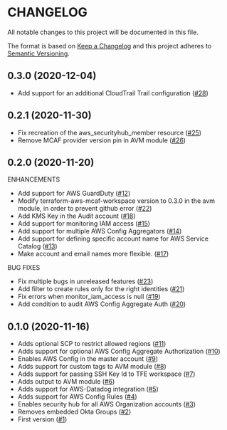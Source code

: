 # CHANGELOG

All notable changes to this project will be documented in this file.

The format is based on [Keep a Changelog](http://keepachangelog.com/) and this project adheres to [Semantic Versioning](http://semver.org/).

## 0.3.0 (2020-12-04)

* Add support for an additional CloudTrail Trail configuration ([#28](https://github.com/schubergphilis/terraform-aws-mcaf-landing-zone/pull/28))

## 0.2.1 (2020-11-30)

* Fix recreation of the aws_securityhub_member resource ([#25](https://github.com/schubergphilis/terraform-aws-mcaf-landing-zone/pull/25))
* Remove MCAF provider version pin in AVM module ([#26](https://github.com/schubergphilis/terraform-aws-mcaf-landing-zone/pull/26))

## 0.2.0 (2020-11-20)

ENHANCEMENTS

* Add support for AWS GuardDuty ([#12](https://github.com/schubergphilis/terraform-aws-mcaf-landing-zone/pull/12))
* Modify terraform-aws-mcaf-workspace version to 0.3.0 in the avm module, in order to prevent github error ([#22](https://github.com/schubergphilis/terraform-aws-mcaf-landing-zone/pull/22))
* Add KMS Key in the Audit account ([#18](https://github.com/schubergphilis/terraform-aws-mcaf-landing-zone/pull/18))
* Add support for monitoring IAM access ([#15](https://github.com/schubergphilis/terraform-aws-mcaf-landing-zone/pull/15))
* Add support for multiple AWS Config Aggregators ([#14](https://github.com/schubergphilis/terraform-aws-mcaf-landing-zone/pull/14))
* Add support for defining specific account name for AWS Service Catalog ([#13](https://github.com/schubergphilis/terraform-aws-mcaf-landing-zone/pull/13))
* Make account and email names more flexible. ([#17](https://github.com/schubergphilis/terraform-aws-mcaf-landing-zone/pull/17))

BUG FIXES

* Fix multiple bugs in unreleased features ([#23](https://github.com/schubergphilis/terraform-aws-mcaf-landing-zone/pull/23))
* Add filter to create rules only for the right identities ([#21](https://github.com/schubergphilis/terraform-aws-mcaf-landing-zone/pull/21))
* Fix errors when monitor_iam_access is null ([#19](https://github.com/schubergphilis/terraform-aws-mcaf-landing-zone/pull/19))
* Add condition to audit AWS Config Aggregate Auth ([#20](https://github.com/schubergphilis/terraform-aws-mcaf-landing-zone/pull/20))

## 0.1.0 (2020-11-16)

* Adds optional SCP to restrict allowed regions ([#11](https://github.com/schubergphilis/terraform-aws-mcaf-landing-zone/pull/11))
* Adds support for optional AWS Config Aggregate Authorization ([#10](https://github.com/schubergphilis/terraform-aws-mcaf-landing-zone/pull/10))
* Enables AWS Config in the master account ([#9](https://github.com/schubergphilis/terraform-aws-mcaf-landing-zone/pull/9))
* Adds support for custom tags to AVM module ([#8](https://github.com/schubergphilis/terraform-aws-mcaf-landing-zone/pull/8))
* Adds support for passing SSH Key Id to TFE workspace ([#7](https://github.com/schubergphilis/terraform-aws-mcaf-landing-zone/pull/7))
* Adds output to AVM module ([#6](https://github.com/schubergphilis/terraform-aws-mcaf-landing-zone/pull/6))
* Adds support for AWS-Datadog integration ([#5](https://github.com/schubergphilis/terraform-aws-mcaf-landing-zone/pull/5))
* Adds support for AWS Config Rules ([#4](https://github.com/schubergphilis/terraform-aws-mcaf-landing-zone/pull/4))
* Enables security hub for all AWS Organization accounts ([#3](https://github.com/schubergphilis/terraform-aws-mcaf-landing-zone/pull/3))
* Removes embedded Okta Groups ([#2](https://github.com/schubergphilis/terraform-aws-mcaf-landing-zone/pull/2))
* First version ([#1](https://github.com/schubergphilis/terraform-aws-mcaf-landing-zone/pull/1))
